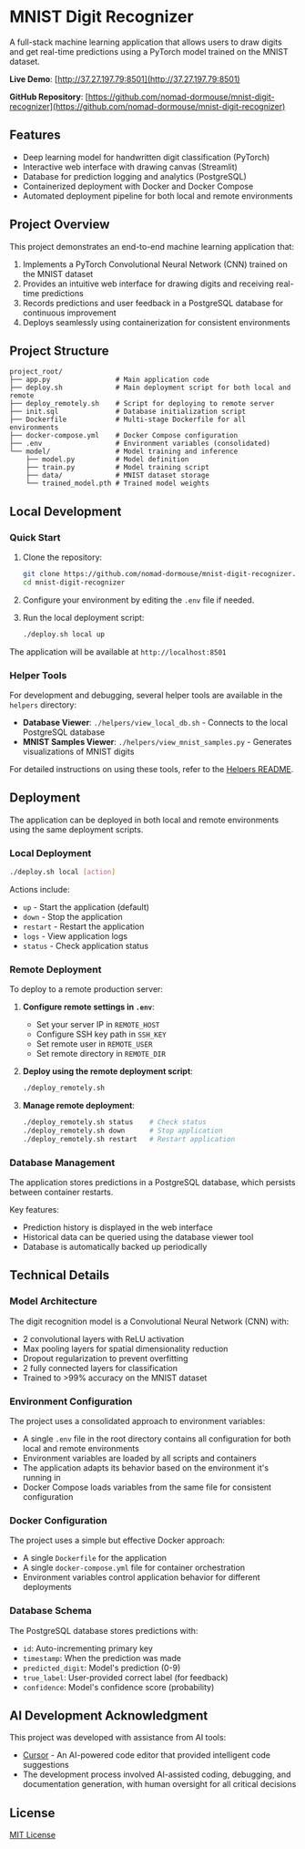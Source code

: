 # MNIST Digit Recognizer

A full-stack machine learning application that allows users to draw digits and get real-time predictions using a PyTorch model trained on the MNIST dataset.

**Live Demo**: [http://37.27.197.79:8501](http://37.27.197.79:8501)

**GitHub Repository**: [https://github.com/nomad-dormouse/mnist-digit-recognizer](https://github.com/nomad-dormouse/mnist-digit-recognizer)

## Features

- Deep learning model for handwritten digit classification (PyTorch)
- Interactive web interface with drawing canvas (Streamlit)
- Database for prediction logging and analytics (PostgreSQL)
- Containerized deployment with Docker and Docker Compose
- Automated deployment pipeline for both local and remote environments

## Project Overview

This project demonstrates an end-to-end machine learning application that:

1. Implements a PyTorch Convolutional Neural Network (CNN) trained on the MNIST dataset
2. Provides an intuitive web interface for drawing digits and receiving real-time predictions
3. Records predictions and user feedback in a PostgreSQL database for continuous improvement
4. Deploys seamlessly using containerization for consistent environments

## Project Structure

```
project_root/
├── app.py                # Main application code
├── deploy.sh             # Main deployment script for both local and remote
├── deploy_remotely.sh    # Script for deploying to remote server
├── init.sql              # Database initialization script
├── Dockerfile            # Multi-stage Dockerfile for all environments
├── docker-compose.yml    # Docker Compose configuration
├── .env                  # Environment variables (consolidated)
└── model/                # Model training and inference
    ├── model.py          # Model definition
    ├── train.py          # Model training script
    ├── data/             # MNIST dataset storage
    └── trained_model.pth # Trained model weights
```

## Local Development

### Quick Start

1. Clone the repository:
   ```bash
   git clone https://github.com/nomad-dormouse/mnist-digit-recognizer.git
   cd mnist-digit-recognizer
   ```

2. Configure your environment by editing the `.env` file if needed.

3. Run the local deployment script:
   ```bash
   ./deploy.sh local up
   ```

The application will be available at `http://localhost:8501`

### Helper Tools

For development and debugging, several helper tools are available in the `helpers` directory:

- **Database Viewer**: `./helpers/view_local_db.sh` - Connects to the local PostgreSQL database
- **MNIST Samples Viewer**: `./helpers/view_mnist_samples.py` - Generates visualizations of MNIST digits

For detailed instructions on using these tools, refer to the [Helpers README](helpers/README.md).

## Deployment

The application can be deployed in both local and remote environments using the same deployment scripts.

### Local Deployment

```bash
./deploy.sh local [action]
```

Actions include:
- `up` - Start the application (default)
- `down` - Stop the application
- `restart` - Restart the application
- `logs` - View application logs
- `status` - Check application status

### Remote Deployment

To deploy to a remote production server:

1. **Configure remote settings in `.env`**:
   - Set your server IP in `REMOTE_HOST`
   - Configure SSH key path in `SSH_KEY` 
   - Set remote user in `REMOTE_USER`
   - Set remote directory in `REMOTE_DIR`

2. **Deploy using the remote deployment script**:
   ```bash
   ./deploy_remotely.sh
   ```

3. **Manage remote deployment**:
   ```bash
   ./deploy_remotely.sh status    # Check status
   ./deploy_remotely.sh down      # Stop application
   ./deploy_remotely.sh restart   # Restart application
   ```

### Database Management

The application stores predictions in a PostgreSQL database, which persists between container restarts.

Key features:
- Prediction history is displayed in the web interface
- Historical data can be queried using the database viewer tool
- Database is automatically backed up periodically

## Technical Details

### Model Architecture

The digit recognition model is a Convolutional Neural Network (CNN) with:
- 2 convolutional layers with ReLU activation
- Max pooling layers for spatial dimensionality reduction
- Dropout regularization to prevent overfitting
- 2 fully connected layers for classification
- Trained to >99% accuracy on the MNIST dataset

### Environment Configuration

The project uses a consolidated approach to environment variables:
- A single `.env` file in the root directory contains all configuration for both local and remote environments
- Environment variables are loaded by all scripts and containers
- The application adapts its behavior based on the environment it's running in
- Docker Compose loads variables from the same file for consistent configuration

### Docker Configuration

The project uses a simple but effective Docker approach:
- A single `Dockerfile` for the application
- A single `docker-compose.yml` file for container orchestration
- Environment variables control application behavior for different deployments

### Database Schema

The PostgreSQL database stores predictions with:
- `id`: Auto-incrementing primary key
- `timestamp`: When the prediction was made
- `predicted_digit`: Model's prediction (0-9)
- `true_label`: User-provided correct label (for feedback)
- `confidence`: Model's confidence score (probability)

## AI Development Acknowledgment

This project was developed with assistance from AI tools:
- [Cursor](https://cursor.sh/) - An AI-powered code editor that provided intelligent code suggestions
- The development process involved AI-assisted coding, debugging, and documentation generation, with human oversight for all critical decisions

## License

[MIT License](LICENSE) 
